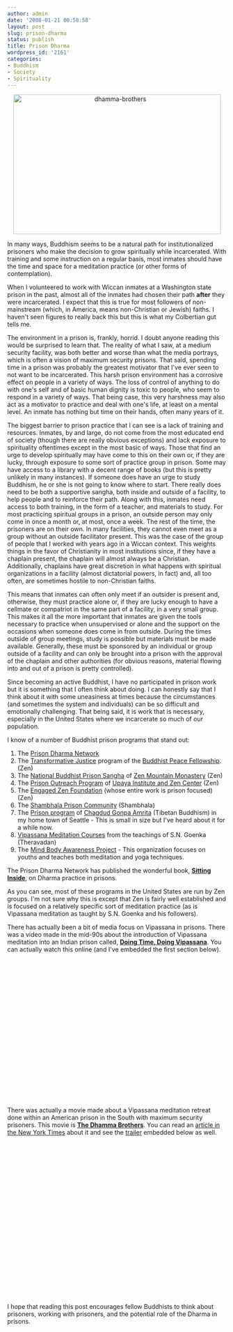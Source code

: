 ```yaml
---
author: admin
date: '2008-01-21 00:58:58'
layout: post
slug: prison-dharma
status: publish
title: Prison Dharma
wordpress_id: '2161'
categories:
- Buddhism
- Society
- Spirituality
---
```

<div align="center"><a href="http://www.flickr.com/photos/albill/2207523369/" title="dhamma-brothers by albill, on Flickr"><img src="http://farm3.static.flickr.com/2267/2207523369_2a0ed7ffb2_o.jpg" width="477" height="321" alt="dhamma-brothers" /></a></div>

In many ways, Buddhism seems to be a natural path for institutionalized prisoners who make the decision to grow spiritually while incarcerated. With training and some instruction on a regular basis, most inmates should have the time and space for a meditation practice (or other forms of contemplation). 

When I volunteered to work with Wiccan inmates at a Washington state prison in the past, almost all of the inmates had chosen their path <strong>after</strong> they were incarcerated. I expect that this is true for most followers of non-mainstream (which, in America, means non-Christian or Jewish) faiths. I haven't seen figures to really back this but this is what my Colbertian gut tells me.

The environment in a prison is, frankly, horrid. I doubt anyone reading this would be surprised to learn that. The reality of what I saw, at a medium security facility, was both better and worse than what the media portrays, which is often a vision of maximum security prisons. That said, spending time in a prison was probably the greatest motivator that I've ever seen to not want to be incarcerated. This harsh prison environment has a corrosive effect on people in a variety of ways. The loss of control of anything to do with one's self and of basic human dignity is toxic to people, who seem to respond in a variety of ways. That being case, this very harshness may also act as a motivator to practice and deal with one's life, at least on a mental level. An inmate has nothing but time on their hands, often many years of it.

The biggest barrier to prison practice that I can see is a lack of training and resources. Inmates, by and large, do not come from the most educated end of society (though there are really obvious exceptions) and lack exposure to spirituality oftentimes except in the most basic of ways. Those that find an urge to develop spiritually may have come to this on their own or, if they are lucky, through exposure to some sort of practice group in prison. Some may have access to a library with a decent range of books (but this is pretty unlikely in many instances). If someone does have an urge to study Buddhism, he or she is not going to know where to start. There really does need to be both a supportive sangha, both inside and outside of a facility, to help people and to reinforce their path. Along with this, inmates need access to both training, in the form of a teacher, and materials to study. For most practicing spiritual groups in a prison, an outside person may only come in once a month or, at most, once a week. The rest of the time, the prisoners are on their own. In many facilities, they cannot even meet as a group without an outside facilitator present. This was the case of the group of people that I worked with years ago in a Wiccan context. This weights things in the favor of Christianity in most institutions since, if they have a chaplain present, the chaplain will almost always be a Christian. Additionally, chaplains have great discretion in what happens with spiritual organizations in a facility (almost dictatorial powers, in fact) and, all too often, are sometimes hostile to non-Christian faiths. 

This means that inmates can often only meet if an outsider is present and, otherwise, they must practice alone or, if they are lucky enough to have a cellmate or compatriot in the same part of a facility, in a very small group. This makes it all the more important that inmates are given the tools necessary to practice when unsupervised or alone and the support on the occasions when someone does come in from outside. During the times outside of group meetings, study is possible but materials must be made available. Generally, these must be sponsored by an individual or group outside of a facility and can only be brought into a prison with the approval of the chaplain and other authorities (for obvious reasons, material flowing into and out of a prison is pretty controlled). 

Since becoming an active Buddhist, I have no participated in prison work but it is something that I often think about doing. I can honestly say that I think about it with some uneasiness at times because the circumstances (and sometimes the system and individuals) can be so difficult and emotionally challenging. That being said, it is work that is necessary, especially in the United States where we incarcerate so much of our population.

I know of a number of Buddhist prison programs that stand out:
<ol>
<li>The <a href="http://www.prisondharmanetwork.org/">Prison Dharma Network</a>
<li>The <a href="http://www.bpf.org/html/current_projects/prison_program/prison_program.html">Transformative Justice</a> program of the <a href="http://www.bpf.org/html/home.html">Buddhist Peace Fellowship</a>. (Zen)</li>
<li>The <a href="http://www.mro.org/zmmold/rightaction/nbps.html">National Buddhist Prison Sangha</a> of <a href="http://www.mro.org">Zen Mountain Monastery</a> (Zen)</li>
<li>The <a href="http://www.upaya.org/action/prisonprogram.php">Prison Outreach Program</a> of <a href="http://www.upaya.org/index.php">Upaya Institute and Zen Center</a> (Zen)</li>
<li>The <a href="http://engaged-zen.org/">Engaged Zen Foundation</a> (whose entire work is prison focused) (Zen)</li>
<li>The <a href="http://www.shambhalaprisoncommunity.org/">Shambhala Prison Community</a> (Shambhala)</li>
<li>The <a href="http://www.amritaseattle.org/Prison.htm">Prison program</a> of <a href="http://www.amritaseattle.org">Chagdud Gonpa Amrita</a> (Tibetan Buddhism) in my home town of Seattle - This is small in size but I've heard about it for a while now.</li>
<li><a href="http://www.prison.dhamma.org/">Vipassana Meditation Courses</a> from the teachings of S.N. Goenka (Theravadan)</li>
<li>The <a href="http://www.mbaproject.org/index.php?c=About">Mind Body Awareness Project</a> - This organization focuses on youths and teaches both meditation and yoga techniques.
</ol>
The Prison Dharma Network has published the wonderful book, <a href="http://www.amazon.com/Sitting-Inside-Buddhist-Practice-Americas/dp/0971814309/"><strong>Sitting Inside</strong></a>, on Dharma practice in prisons.

As you can see, most of these programs in the United States are run by Zen groups. I'm not sure why this is except that Zen is fairly well established and is focused on a relatively specific sort of meditation practice (as is Vipassana meditation as taught by S.N. Goenka and his followers).

There has actually been a bit of media focus on Vipassana in prisons. There was a video made in the mid-90s about the introduction of Vipassana meditation into an Indian prison called, <strong><a href="http://www.dhamma.org/en/av/dtdv.shtml">Doing Time, Doing Vipassana</a></strong>. You can actually watch this online (and I've embedded the first section below). 

<lj-embed><object width="420" height="324"><param name="movie" value="http://www.dailymotion.com/swf/xqhdl"></param><param name="allowFullScreen" value="true"></param><param name="allowScriptAccess" value="always"></param><embed src="http://www.dailymotion.com/swf/xqhdl" type="application/x-shockwave-flash" width="420" height="324" allowFullScreen="true" allowScriptAccess="always"></embed></object></lj-embed>

There was actually a movie made about a Vipassana meditation retreat done within an American prison in the South with maximum security prisoners. This movie is <strong><a href="http://www.dhammabrothers.com/">The Dhamma Brothers</a></strong>. You can read an <a href="http://www.nytimes.com/2007/09/13/movies/13dhar.html">article in the New York Times</a> about it and see the <a href="http://www.youtube.com/watch?v=E9pwkCSSnZA">trailer</a> embedded below as well.

<lj-embed><object width="425" height="355"><param name="movie" value="http://www.youtube.com/v/E9pwkCSSnZA&rel=1"></param><param name="wmode" value="transparent"></param><embed src="http://www.youtube.com/v/E9pwkCSSnZA&rel=1" type="application/x-shockwave-flash" wmode="transparent" width="425" height="355"></embed></object></lj-embed>

I hope that reading this post encourages fellow Buddhists to think about prisoners, working with prisoners, and the potential role of the Dharma in prisons.
